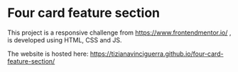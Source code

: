 # Four card feature section
This project is a responsive challenge from https://www.frontendmentor.io/ , is developed using HTML, CSS and JS. 

The website is hosted here: https://tizianavinciguerra.github.io/four-card-feature-section/
